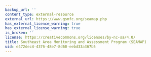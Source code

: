 ```yaml
---
backup_url: ''
content_type: external-resource
external_url: https://www.gsmfc.org/seamap.php
has_external_licence_warning: true
has_external_license_warning: true
is_broken: ''
license: https://creativecommons.org/licenses/by-nc-sa/4.0/
title: Southeast Area Monitoring and Assessment Program (SEAMAP)
uid: e472dec4-4376-48e7-8d60-eebd33a367b5
---
```

